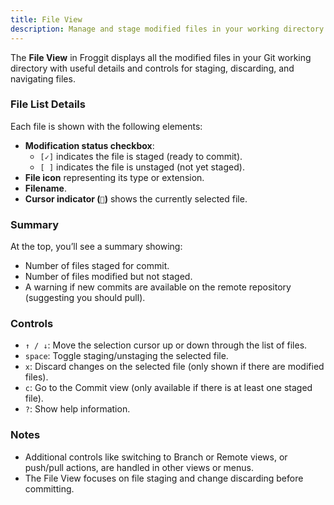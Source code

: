 ```yaml
---
title: File View
description: Manage and stage modified files in your working directory using Froggit.
---
```


The **File View** in Froggit displays all the modified files in your Git working directory with useful details and controls for staging, discarding, and navigating files.

### File List Details

Each file is shown with the following elements:

- **Modification status checkbox**:  
  - `[✓]` indicates the file is staged (ready to commit).  
  - `[ ]` indicates the file is unstaged (not yet staged).  
- **File icon** representing its type or extension.  
- **Filename**.  
- **Cursor indicator (``)** shows the currently selected file.

### Summary

At the top, you’ll see a summary showing:

- Number of files staged for commit.  
- Number of files modified but not staged.  
- A warning if new commits are available on the remote repository (suggesting you should pull).

### Controls

- `↑ / ↓`: Move the selection cursor up or down through the list of files.  
- `space`: Toggle staging/unstaging the selected file.  
- `x`: Discard changes on the selected file (only shown if there are modified files).  
- `c`: Go to the Commit view (only available if there is at least one staged file).  
- `?`: Show help information.

### Notes

- Additional controls like switching to Branch or Remote views, or push/pull actions, are handled in other views or menus.  
- The File View focuses on file staging and change discarding before committing.